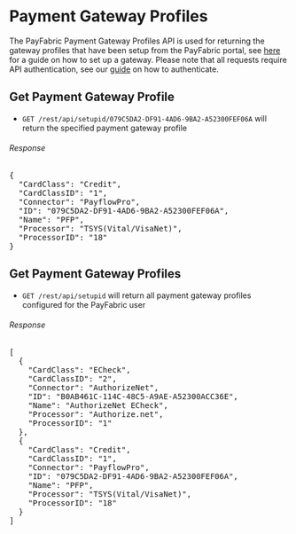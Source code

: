 Payment Gateway Profiles
========================

The PayFabric Payment Gateway Profiles API is used for returning the gateway profiles that have been setup from the PayFabric portal, see [here](https://github.com/PayFabric/Portal/wiki#setup-gateway-account) for a guide on how to set up a gateway.  Please note that all requests require API authentication, see our [guide](https://github.com/ShaunSharples/APIs/blob/ShaunSharples-patch-1/Sections/Authentication.md) on how to authenticate.

Get Payment Gateway Profile
---------------------------

* `GET /rest/api/setupid/079C5DA2-DF91-4AD6-9BA2-A52300FEF06A` will return the specified payment gateway profile 
 
###### Response
<pre>
{
  "CardClass": "Credit",
  "CardClassID": "1",
  "Connector": "PayflowPro",
  "ID": "079C5DA2-DF91-4AD6-9BA2-A52300FEF06A",
  "Name": "PFP",
  "Processor": "TSYS(Vital/VisaNet)",
  "ProcessorID": "18"
}
</pre>

Get Payment Gateway Profiles
----------------------------

* `GET /rest/api/setupid` will return all payment gateway profiles configured for the PayFabric user
 
###### Response
<pre>
[
  {
    "CardClass": "ECheck",
    "CardClassID": "2",
    "Connector": "AuthorizeNet",
    "ID": "B0AB461C-114C-48C5-A9AE-A52300ACC36E",
    "Name": "AuthorizeNet ECheck",
    "Processor": "Authorize.net",
    "ProcessorID": "1"
  },
  {
    "CardClass": "Credit",
    "CardClassID": "1",
    "Connector": "PayflowPro",
    "ID": "079C5DA2-DF91-4AD6-9BA2-A52300FEF06A",
    "Name": "PFP",
    "Processor": "TSYS(Vital/VisaNet)",
    "ProcessorID": "18"
  }
]
</pre>
